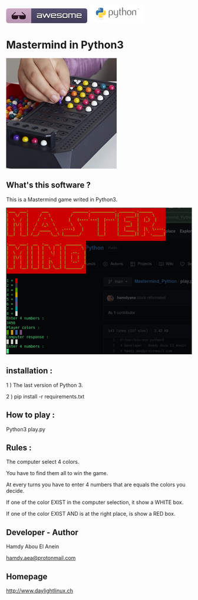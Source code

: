 ![Awesome](awesome.svg) ![Python](python.png)      

# Mastermind in Python3    

![Screenshot](mastermind.jpg)    

## What's this software ?     

This is a Mastermind game writed in Python3.     

![Screenshot2](gamepic.png)    


## installation :  


1 ) The last version of Python 3.    

2 ) pip install -r requirements.txt

## How to play :     

Python3 play.py    


## Rules :      
  
The computer select 4 colors.   

You have to find them all to win the game.   

At every turns you have to enter 4 numbers that are equals the colors you decide.   

If one of the color EXIST in the computer selection, it show a WHITE box.   

If one of the color EXIST AND is at the right place, is show a RED box.  

## Developer - Author    

Hamdy Abou El Anein   

hamdy.aea@protonmail.com    

## Homepage

http://www.daylightlinux.ch 
